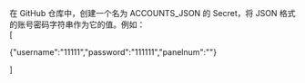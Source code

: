 在 GitHub 仓库中，创建一个名为 ACCOUNTS_JSON 的 Secret，将 JSON 格式的账号密码字符串作为它的值。例如：  
[

 {"username":"11111","password":"111111","panelnum":""}
 
]
